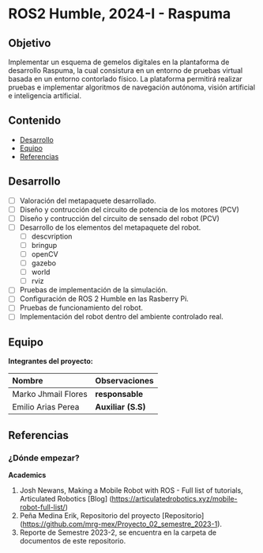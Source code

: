 # ROS2 Humble, 2024-I - Raspuma

## Objetivo

Implementar un esquema de gemelos digitales en la plantaforma de desarrollo Raspuma, la cual consistura en un entorno de pruebas virtual basada en un entorno contorlado físico. La plataforma permitirá realizar pruebas e implementar algoritmos de navegación autónoma, visión artificial e inteligencia artíficial.

## Contenido

- [Desarrollo](#desarrollo)
- [Equipo](#equipo)
- [Referencias](#referencias)

## Desarrollo

- [ ] Valoración del metapaquete desarrollado.
- [ ] Diseño y contrucción del circuito de potencia de los motores (PCV)
- [ ] Diseño y contrucción del circuito de sensado del robot (PCV)
- [ ] Desarrollo de los elementos del metapaquete del robot.
    - [ ]   descvription
    - [ ]   bringup
    - [ ]   openCV
    - [ ]   gazebo
    - [ ]   world
    - [ ]   rviz
- [ ] Pruebas de implementación de la simulación.
- [ ] Configuración de ROS 2 Humble en las Rasberry Pi.
- [ ] Pruebas de funcionamiento del robot.
- [ ] Implementación del robot dentro del ambiente controlado real.
	
## Equipo

**Integrantes del proyecto:**

| Nombre | Observaciones |
| :----------| :----------- |
| Marko Jhmail Flores | **responsable** |
| Emilio Arias Perea | **Auxiliar (S.S)** | 


## Referencias

### ¿Dónde empezar?

**Academics**

1. Josh Newans, Making a Mobile Robot with ROS - Full list of tutorials, Articulated Robotics [Blog] (https://articulatedrobotics.xyz/mobile-robot-full-list/)
2. Peña Medina Erik, Repositorio del proyecto [Repositorio] (https://github.com/mrg-mex/Proyecto_02_semestre_2023-1).
3. Reporte de Semestre 2023-2, se encuentra en la carpeta de documentos de este repositorio. 
